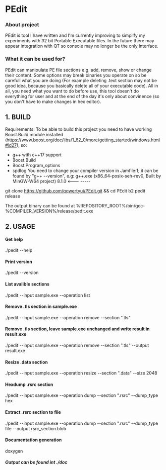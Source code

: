 # PEdit
### About project

PEdit is tool I have written and I'm currently improving to simplify my experiments with 32 bit Portable Executable files. In the future there may appear integration with QT so console may no longer be the only interface.

### What it can be used for?

PEdit can manipulate PE file sections e.g. add, remove, show or change their content. Some options may break binaries you operate on so be carefull what you are doing (For example deleting .text section may not be good idea, because you basically delete all of your executable code). All in all, you need what you want to do before use, this tool doesn't do everything for user and at the end of the day it's only about convinence (so you don't have to make changes in hex editor).

## 1. BUILD
Requirements:
To be able to build this project you need to have working Boost.Build module installed (https://www.boost.org/doc/libs/1_62_0/more/getting_started/windows.html#id27), so:
- g++ with c++17 support 
- Boost.Build
- Boost.Program_options
- spdlog
You need to change your compiler version in Jamfile:1; it can be found by "g++ --version", e.g:
g++.exe (x86_64-posix-seh-rev0, Built by MinGW-W64 project) 8.1.0 <---
                                                            -----

git clone https://github.com/qqwertyui/PEdit.git && cd PEdit
b2 pedit release

The output binary can be found at %REPOSITORY_ROOT%/bin/gcc-%COMPILER_VERSION%/release/pedit.exe

## 2. USAGE
#### Get help
./pedit --help

#### Print version
./pedit --version

#### List avalible sections
./pedit --input sample.exe --operation list

#### Remove .tls section in sample.exe
./pedit --input sample.exe --operation remove --section ".tls"

#### Remove .tls section, leave sample.exe unchanged and write result in result.exe
./pedit --input sample.exe --operation remove --section ".tls" --output result.exe

#### Resize .data section
./pedit --input sample.exe --operation resize --section ".data" --size 2048

#### Hexdump .rsrc section
./pedit --input sample.exe --operation dump --section ".rsrc" --dump_type hex

#### Extract .rsrc section to file
./pedit --input sample.exe --operation dump --section ".rsrc" --dump_type file --output rsrc_section.blob

#### Documentation generation 
doxygen 
##### Output can be found int ./doc